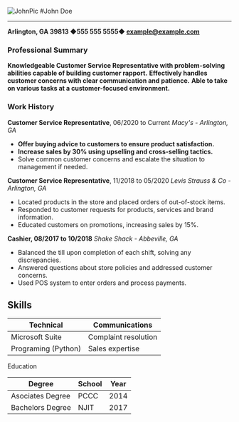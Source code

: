 ![JohnPic](johndoe.jpeg)
#John Doe
_______________________________________________________________________________________________


**Arlington, GA 39813 ◆555 555 5555◆ example@example.com**


### Professional Summary

**Knowledgeable Customer Service Representative with problem-solving abilities capable of building
customer rapport.**  **Effectively handles customer concerns with clear communication and patience.** **Able to
take on various tasks at a customer-focused environment.** 


### Work History
**Customer Service Representative**, 06/2020 to Current *Macy's - Arlington,  GA*
-   **Offer buying advice to customers to ensure product satisfaction.**
  - **Increase sales by 30% using upselling and cross-selling tactics.**
  - Solve common customer concerns and escalate the situation to management if needed.


**Customer Service Representative**, 11/2018 to 05/2020 *Levis Strauss & Co - Arlington, GA*
  - Located products in the store and placed orders of out-of-stock items.
  - Responded to customer requests for products, services and brand information.
  - Educated customers on promotions, increasing sales by 15%.

**Cashier, 08/2017 to 10/2018** *Shake Shack - Abbeville, GA*
  - Balanced the till upon completion of each shift, solving any discrepancies.
  - Answered questions about store policies and addressed customer concerns.
  - Used POS system to enter orders and process payments.

## Skills

 | **Technical**       | **Communications**   |
 | ------------------- | -------------------- |
 | Microsoft Suite     | Complaint resolution |
 | Programing (Python) | Sales expertise      |

Education

| **Degree**       | **School** | **Year** |
| ---------------- | ---------- | -------- |
| Asociates Degree | PCCC       | 2014     |
| Bachelors Degree | NJIT       | 2017     |
